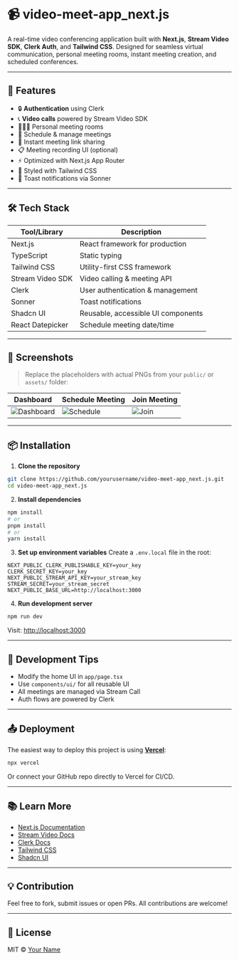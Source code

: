 # 📹 video-meet-app\_next.js

A real-time video conferencing application built with **Next.js**, **Stream Video SDK**, **Clerk Auth**, and **Tailwind CSS**. Designed for seamless virtual communication, personal meeting rooms, instant meeting creation, and scheduled conferences.

---

## 🚀 Features

* 🔒 **Authentication** using Clerk
* 📞 **Video calls** powered by Stream Video SDK
* 🧑‍🤝‍🧑 Personal meeting rooms
* 📅 Schedule & manage meetings
* 🔗 Instant meeting link sharing
* 📋 Meeting recording UI (optional)
* ⚡ Optimized with Next.js App Router
* 💅 Styled with Tailwind CSS
* 🍞 Toast notifications via Sonner

---

## 🛠️ Tech Stack

| Tool/Library     | Description                        |
| ---------------- | ---------------------------------- |
| Next.js          | React framework for production     |
| TypeScript       | Static typing                      |
| Tailwind CSS     | Utility-first CSS framework        |
| Stream Video SDK | Video calling & meeting API        |
| Clerk            | User authentication & management   |
| Sonner           | Toast notifications                |
| Shadcn UI        | Reusable, accessible UI components |
| React Datepicker | Schedule meeting date/time         |

---

## 📸 Screenshots

> Replace the placeholders with actual PNGs from your `public/` or `assets/` folder:

| Dashboard                                   | Schedule Meeting                          | Join Meeting                      |
| ------------------------------------------- | ----------------------------------------- | --------------------------------- |
| ![Dashboard](./public/images/dashboard.png) | ![Schedule](./public/images/schedule.png) | ![Join](./public/images/join.png) |

---

## 📦 Installation

1. **Clone the repository**

```bash
git clone https://github.com/yourusername/video-meet-app_next.js.git
cd video-meet-app_next.js
```

2. **Install dependencies**

```bash
npm install
# or
pnpm install
# or
yarn install
```

3. **Set up environment variables**
   Create a `.env.local` file in the root:

```env
NEXT_PUBLIC_CLERK_PUBLISHABLE_KEY=your_key
CLERK_SECRET_KEY=your_key
NEXT_PUBLIC_STREAM_API_KEY=your_stream_key
STREAM_SECRET=your_stream_secret
NEXT_PUBLIC_BASE_URL=http://localhost:3000
```

4. **Run development server**

```bash
npm run dev
```

Visit: [http://localhost:3000](http://localhost:3000)

---

## 🧪 Development Tips

* Modify the home UI in `app/page.tsx`
* Use `components/ui/` for all reusable UI
* All meetings are managed via Stream Call
* Auth flows are powered by Clerk

---

## 📤 Deployment

The easiest way to deploy this project is using **[Vercel](https://vercel.com/)**:

```bash
npx vercel
```

Or connect your GitHub repo directly to Vercel for CI/CD.

---

## 📚 Learn More

* [Next.js Documentation](https://nextjs.org/docs)
* [Stream Video Docs](https://getstream.io/video/docs/)
* [Clerk Docs](https://clerk.dev/docs)
* [Tailwind CSS](https://tailwindcss.com/docs)
* [Shadcn UI](https://ui.shadcn.dev)

---

## 💡 Contribution

Feel free to fork, submit issues or open PRs. All contributions are welcome!

---

## 🧾 License

MIT © [Your Name](https://github.com/yourusername)
